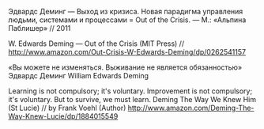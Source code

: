 
Эдвардс Деминг — Выход из кризиса. Новая парадигма управления людьми, системами и процессами = Out of the Crisis. — М.: «Альпина Паблишер» // 2011

W. Edwards Deming — Out of the Crisis (MIT Press) // http://www.amazon.com/Out-Crisis-W-Edwards-Deming/dp/0262541157



«Вы можете не изменяться. Выживание не является обязанностью» Эдвардс Деминг
William Edwards Deming

Learning is not compulsory; it's voluntary. Improvement is not compulsory; it's voluntary. But to survive, we must learn.
Deming The Way We Knew Him (St Lucie) // by Frank Voehl  (Author)
http://www.amazon.com/Deming-The-Way-Knew-Lucie/dp/1884015549
